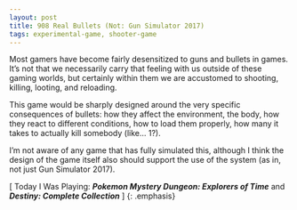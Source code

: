 ```yaml
---
layout: post
title: 908 Real Bullets (Not: Gun Simulator 2017)
tags: experimental-game, shooter-game
---
```

Most gamers have become fairly desensitized to guns and bullets in games. It’s not that we necessarily carry that feeling with us outside of these gaming worlds, but certainly within them we are accustomed to shooting, killing, looting, and reloading.

This game would be sharply designed around the very specific consequences of bullets: how they affect the environment, the body, how they react to different conditions, how to load them properly, how many it takes to actually kill somebody (like… 1?).

I’m not aware of any game that has fully simulated this, although I think the design of the game itself also should support the use of the system (as in, not just Gun Simulator 2017).

[ Today I Was Playing: ***Pokemon Mystery Dungeon: Explorers of Time*** and ***Destiny: Complete Collection*** ]
{: .emphasis}
